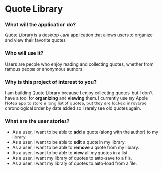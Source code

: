 # Quote Library

### What will the application do?

Quote Library is a desktop Java application that allows users to organize and 
view their favorite quotes.

### Who will use it?

Users are people who enjoy reading and collecting quotes, whether from famous 
people or anonymous authors. 

### Why is this project of interest to you?

I am building Quote Library because I enjoy collecting quotes, but I don't have a 
tool for **organizing** and **viewing** them. I currently use my Apple Notes app 
to store a long list of quotes, but they are locked in reverse chronological order 
by date added so I rarely see old quotes again.  

### What are the user stories?

- As a user, I want to be able to **add** a quote (along with the author) to my 
library.
- As a user, I want to be able to **edit** a quote in my library.
- As a user, I want to be able to **remove** a quote from my library.
- As a user, I want to be able to **view** all my quotes in a list.
- As a user, I want my library of quotes to auto-save to a file.
- As a user, I want my library of quotes to auto-load from a file.